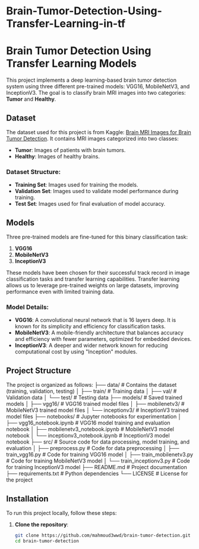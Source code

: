 # Brain-Tumor-Detection-Using-Transfer-Learning-in-tf

# Brain Tumor Detection Using Transfer Learning Models

This project implements a deep learning-based brain tumor detection system using three different pre-trained models: VGG16, MobileNetV3, and InceptionV3. The goal is to classify brain MRI images into two categories: **Tumor** and **Healthy**.

## Dataset

The dataset used for this project is from Kaggle: [Brain MRI Images for Brain Tumor Detection](https://www.kaggle.com/datasets/navoneel/brain-mri-images-for-brain-tumor-detection). It contains MRI images categorized into two classes:
- **Tumor**: Images of patients with brain tumors.
- **Healthy**: Images of healthy brains.

### Dataset Structure:
- **Training Set**: Images used for training the models.
- **Validation Set**: Images used to validate model performance during training.
- **Test Set**: Images used for final evaluation of model accuracy.

## Models

Three pre-trained models are fine-tuned for this binary classification task:
1. **VGG16**
2. **MobileNetV3**
3. **InceptionV3**

These models have been chosen for their successful track record in image classification tasks and transfer learning capabilities. Transfer learning allows us to leverage pre-trained weights on large datasets, improving performance even with limited training data.

### Model Details:
- **VGG16**: A convolutional neural network that is 16 layers deep. It is known for its simplicity and efficiency for classification tasks.
- **MobileNetV3**: A mobile-friendly architecture that balances accuracy and efficiency with fewer parameters, optimized for embedded devices.
- **InceptionV3**: A deeper and wider network known for reducing computational cost by using "Inception" modules.

## Project Structure

The project is organized as follows:
├── data/ # Contains the dataset (training, validation, testing) │ ├── train/ # Training data │ ├── val/ # Validation data │ └── test/ # Testing data ├── models/ # Saved trained models │ ├── vgg16/ # VGG16 trained model files │ ├── mobilenetv3/ # MobileNetV3 trained model files │ └── inceptionv3/ # InceptionV3 trained model files ├── notebooks/ # Jupyter notebooks for experimentation │ ├── vgg16_notebook.ipynb # VGG16 model training and evaluation notebook │ ├── mobilenetv3_notebook.ipynb # MobileNetV3 model notebook │ └── inceptionv3_notebook.ipynb # InceptionV3 model notebook ├── src/ # Source code for data processing, model training, and evaluation │ ├── preprocess.py # Code for data preprocessing │ ├── train_vgg16.py # Code for training VGG16 model │ ├── train_mobilenetv3.py # Code for training MobileNetV3 model │ └── train_inceptionv3.py # Code for training InceptionV3 model ├── README.md # Project documentation ├── requirements.txt # Python dependencies └── LICENSE # License for the project



## Installation

To run this project locally, follow these steps:

1. **Clone the repository**:

   ```bash
   git clone https://github.com/mahmoud3wwd/brain-tumor-detection.git
   cd brain-tumor-detection

   
